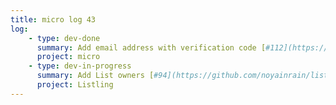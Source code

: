 ```yaml
---
title: micro log 43
log:
    - type: dev-done
      summary: Add email address with verification code [#112](https://github.com/noyainrain/micro/issues/112)
      project: micro
    - type: dev-in-progress
      summary: Add List owners [#94](https://github.com/noyainrain/listling/issues/94)
      project: Listling
---
```

